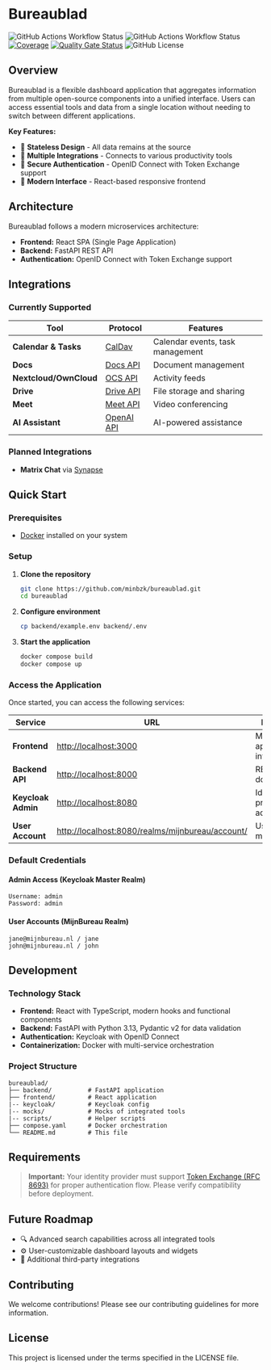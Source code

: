 # Bureaublad

![GitHub Actions Workflow Status](https://img.shields.io/github/actions/workflow/status/minbzk/bureaublad/backend-ci.yaml?label=backend)
![GitHub Actions Workflow Status](https://img.shields.io/github/actions/workflow/status/minbzk/bureaublad/frontend-ci.yaml?label=frontend)
[![Coverage](https://sonarcloud.io/api/project_badges/measure?project=MinBZK_bureaublad&metric=coverage)](https://sonarcloud.io/summary/new_code?id=MinBZK_bureaublad)
[![Quality Gate Status](https://sonarcloud.io/api/project_badges/measure?project=MinBZK_bureaublad&metric=alert_status)](https://sonarcloud.io/summary/new_code?id=MinBZK_bureaublad)
![GitHub License](https://img.shields.io/github/license/minbzk/bureaublad)

## Overview

Bureaublad is a flexible dashboard application that aggregates information from multiple open-source components into a unified interface. Users can access essential tools and data from a single location without needing to switch between different applications.

**Key Features:**

- 🔄 **Stateless Design** - All data remains at the source
- 🔌 **Multiple Integrations** - Connects to various productivity tools
- 🔐 **Secure Authentication** - OpenID Connect with Token Exchange support
- 📱 **Modern Interface** - React-based responsive frontend

## Architecture

Bureaublad follows a modern microservices architecture:

- **Frontend:** React SPA (Single Page Application)
- **Backend:** FastAPI REST API
- **Authentication:** OpenID Connect with Token Exchange support

## Integrations

### Currently Supported

| Tool                   | Protocol                                                                                                   | Features                         |
| ---------------------- | ---------------------------------------------------------------------------------------------------------- | -------------------------------- |
| **Calendar & Tasks**   | [CalDav](https://datatracker.ietf.org/doc/html/rfc4791)                                                    | Calendar events, task management |
| **Docs**               | [Docs API](https://github.com/suitenumerique/docs)                                                         | Document management              |
| **Nextcloud/OwnCloud** | [OCS API](https://docs.nextcloud.com/server/stable/developer_manual/client_apis/OCS/ocs-api-overview.html) | Activity feeds                   |
| **Drive**              | [Drive API](https://github.com/suitenumerique/drive)                                                       | File storage and sharing         |
| **Meet**               | [Meet API](https://github.com/suitenumerique/meet)                                                         | Video conferencing               |
| **AI Assistant**       | [OpenAI API](https://github.com/openai/openai-python)                                                      | AI-powered assistance            |

### Planned Integrations

- **Matrix Chat** via [Synapse](https://github.com/element-hq/synapse)

## Quick Start

### Prerequisites

- [Docker](https://docs.docker.com/get-started/get-docker/) installed on your system

### Setup

1. **Clone the repository**

   ```bash
   git clone https://github.com/minbzk/bureaublad.git
   cd bureaublad
   ```

2. **Configure environment**

   ```bash
   cp backend/example.env backend/.env
   ```

3. **Start the application**

   ```bash
   docker compose build
   docker compose up
   ```

### Access the Application

Once started, you can access the following services:

| Service            | URL                                                | Description                     |
| ------------------ | -------------------------------------------------- | ------------------------------- |
| **Frontend**       | <http://localhost:3000>                            | Main application interface      |
| **Backend API**    | <http://localhost:8000>                            | REST API documentation          |
| **Keycloak Admin** | <http://localhost:8080>                            | Identity provider admin console |
| **User Account**   | <http://localhost:8080/realms/mijnbureau/account/> | User account management         |

### Default Credentials

#### Admin Access (Keycloak Master Realm)

```
Username: admin
Password: admin
```

#### User Accounts (MijnBureau Realm)

```
jane@mijnbureau.nl / jane
john@mijnbureau.nl / john
```

## Development

### Technology Stack

- **Frontend:** React with TypeScript, modern hooks and functional components
- **Backend:** FastAPI with Python 3.13, Pydantic v2 for data validation
- **Authentication:** Keycloak with OpenID Connect
- **Containerization:** Docker with multi-service orchestration

### Project Structure

```
bureaublad/
├── backend/          # FastAPI application
├── frontend/         # React application
|-- keycloak/         # Keycloak config
|-- mocks/            # Mocks of integrated tools
|-- scripts/          # Helper scripts
├── compose.yaml      # Docker orchestration
└── README.md         # This file
```

## Requirements

> **Important:** Your identity provider must support [Token Exchange (RFC 8693)](https://datatracker.ietf.org/doc/html/rfc8693) for proper authentication flow. Please verify compatibility before deployment.

## Future Roadmap

- 🔍 Advanced search capabilities across all integrated tools
- ⚙️ User-customizable dashboard layouts and widgets
- 🔗 Additional third-party integrations

## Contributing

We welcome contributions! Please see our contributing guidelines for more information.

## License

This project is licensed under the terms specified in the LICENSE file.
